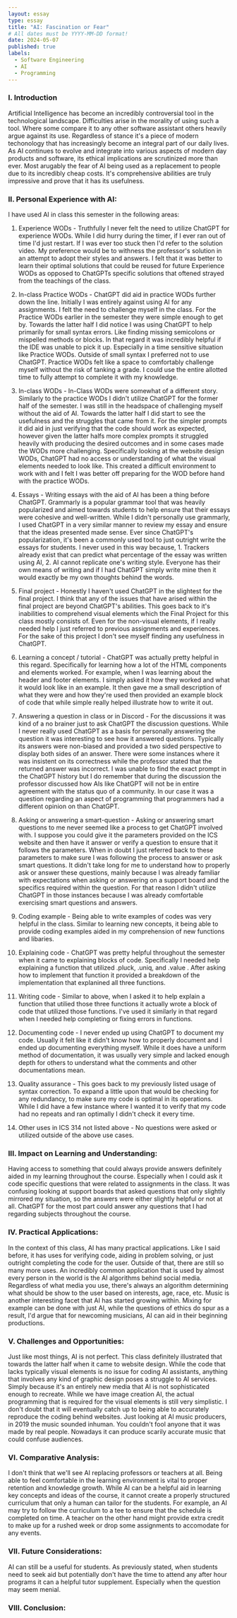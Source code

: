 ```yaml
---
layout: essay
type: essay
title: "AI: Fascination or Fear"
# All dates must be YYYY-MM-DD format!
date: 2024-05-07
published: true
labels:
  - Software Engineering
  - AI
  - Programming
---
```


### I. Introduction

Artificial Intelligence has become an incredibly controversial tool in the technological landscape. Difficulties arise in the morality of using such a tool. Where some compare it to any other software assistant others heavily argue against its use. Regardless of stance it's a piece of modern techonology that has increasingly become an integral part of our daily lives. As AI continues to evolve and integrate into various aspects of modern day products and software, its ethical implications are scrutinized more than ever. Most arugably the fear of AI being used as a replacement to people due to its incredibly cheap costs. It's comprehensive abilities are truly impressive and prove that it has its usefulness.

### II. Personal Experience with AI:
I have used AI in class this semester in the following areas:

  1. Experience WODs - Truthfully I never felt the need to utilize ChatGPT for experience WODs. While I did hurry during the timer, if I ever ran out of time I'd just restart. If I was ever too stuck then I'd refer to the solution video. My preference would be to withness the professor's solution in an attempt to adopt their styles and answers. I felt that it was better to learn their optimal solutions that could be reused for future Experience WODs as opposed to ChatGPTs specific solutions that oftened strayed from the teachings of the class.  

   2. In-class Practice WODs - ChatGPT did aid in practice WODs further down the line. Initially I was entirely against using AI for any assignments. I felt the need to challenge myself in the class. For the Practice WODs earlier in the semester they were simple enough to get by. Towards the latter half I did notice I was using ChatGPT to help primarily for small syntax errors. Like finding missing semicolons or mispelled methods or blocks. In that regard it was incredibly helpful if the IDE was unable to pick it up. Especially in a time sensitive situation like Practice WODs. Outside of small syntax I preferred not to use ChatGPT. Practice WODs felt like a space to comfortably challenge myself without the risk of tanking a grade. I could use the entire allotted time to fully attempt to complete it with my knowledge. 

  3. In-class WODs - In-Class WODs were somewhat of a different story. Similarly to the practice WODs I didn't utilize ChatGPT for the former half of the semester. I was still in the headspace of challenging myself without the aid of AI. Towards the latter half I did start to see the usefulness and the struggles that came from it. For the simpler prompts it did aid in just verifying that the code should work as expected, however given the latter halfs more complex prompts it struggled heavily with producing the desired outcomes and in some cases made the WODs more challenging. Specifically looking at the website design WODs, ChatGPT had no access or understanding of what the visual elements needed to look like. This created a difficult environment to work with and I felt I was better off preparing for the WOD before hand with the practice WODs. 

  4. Essays - Writing essays with the aid of AI has been a thing before ChatGPT. Grammarly is a popular grammar tool that was heavily popularized and aimed towards students to help ensure that their essays were cohesive and well-written. While I didn't personally use grammarly, I used ChatGPT in a very similar manner to review my essay and ensure that the ideas presented made sense. Ever since ChatGPT's popularization, it's been a commonly used tool to just outright write the essays for students. I never used in this way because, 1. Trackers already exist that can predict what percentage of the essay was written using AI, 2. AI cannot replicate one's writing style. Everyone has their own means of writing and if I had ChatGPT simply write mine then it would exactly be my own thoughts behind the words. 

  5. Final project - Honestly I haven't used ChatGPT in the slightest for the final project. I think that any of the issues that have arised within the final project are beyond ChatGPT's abilities. This goes back to it's inabilities to comprehend visual elements which the Final Project for this class mostly consists of. Even for the non-visual elements, if I really needed help I just referred to previous assignments and experiences. For the sake of this project I don't see myself finding any usefulness in ChatGPT. 

  6. Learning a concept / tutorial - ChatGPT was actually pretty helpful in this regard. Specifically for learning how a lot of the HTML components and elements worked. For example, when I was learning about the header and footer elements. I simply asked it how they worked and what it would look like in an example. It then gave me a small description of what they were and how they're used then provided an example block of code that while simple really helped illustrate how to write it out. 

  7. Answering a question in class or in Discord - For the discussions it was kind of a no brainer just to ask ChatGPT the discussion questions. While I never really used ChatGPT as a basis for personally answering the question it was interesting to see how it answered questions. Typically its answers were non-biased and provided a two sided perspective to display both sides of an answer. There were some instances where it was insistent on its correctness while the professor stated that the returned answer was incorrect. I was unable to find the exact prompt in the ChatGPT history but I do remember that during the discussion the professor discussed how AIs like ChatGPT will not be in entire agreement with the status quo of a community. In our case it was a question regarding an aspect of programming that programmers had a different opinion on than ChatGPT.

  8. Asking or answering a smart-question - Asking or answering smart questions to me never seemed like a process to get ChatGPT involved with. I suppose you could give it the parameters provided on the ICS website and then have it answer or verify a question to ensure that it follows the parameters. When in doubt I just referred back to these parameters to make sure I was following the process to answer or ask smart questions. It didn't take long for me to understand how to properly ask or answer these questions, mainly because I was already familiar with expectations when asking or answering on a support board and the specifics required within the question. For that reason I didn't utilize ChatGPT in those instances because I was already comfortable exercising smart questions and answers. 

  9. Coding example - Being able to write examples of codes was very helpful in the class. Similar to learning new concepts, it being able to provide coding examples aided in my comprehension of new functions and libaries. 

  10. Explaining code - ChatGPT was pretty helpful throughout the semester when it came to explaining blocks of code. Specifically I needed help explaining a function that utilized .pluck, .uniq, and .value . After asking how to implement that function it provided a breakdown of the implementation that explanined all three functions. 

  11. Writing code - Similar to above, when I asked it to help explain a function that utilied those three functions it actually wrote a block of code that utilized those functions. I've used it similarly in that regard when I needed help completing or fixing errors in functions.

  12. Documenting code - I never ended up using ChatGPT to document my code. Usually it felt like it didn't know how to properly document and I ended up documenting everything myself. While it does have a uniform method of documentation, it was usually very simple and lacked enough depth for others to understand what the comments and other documentations mean.

  13. Quality assurance - This goes back to my previously listed usage of syntax correction. To expand a little upon that would be checking for any redundancy, to make sure my code is optimal in its operations. While I did have a few instance where I wanted it to verify that my code had no repeats and ran optimally I didn't check it every time. 

  14. Other uses in ICS 314 not listed above - No questions were asked or utilized outside of the above use cases. 


### III. Impact on Learning and Understanding:

Having access to something that could always provide answers definitely aided in my learning throughout the course. Especially when I could ask it code specific questions that were related to assignments in the class. It was confusing looking at support boards that asked questions that only slightly mirrored my situation, so the answers were either slightly helpful or not at all. ChatGPT for the most part could answer any questions that I had regarding subjects throughout the course. 

### IV. Practical Applications:

In the context of this class, AI has many practical applications. Like I said before, it has uses for verifying code, aiding in problem solving, or just outright completing the code for the user. Outside of that, there are still so many more uses. An incredibly common application that is used by almost every person in the world is the AI algorithms behind social media. Regardless of what media you use, there's always an algorithm determining what should be show to the user based on interests, age, race, etc. Music is another interesting facet that AI has started growing within. Mixing for example can be done with just AI, while the questions of ethics do spur as a result, I'd argue that for newcoming musicians, AI can aid in their beginning productions. 

### V. Challenges and Opportunities:

Just like most things, AI is not perfect. This class definitely illustrated that towards the latter half when it came to website design. While the code that lacks typically visual elements is no issue for coding AI assistants, anything that involves any kind of graphic design poses a struggle to AI services. Simply because it's an entirely new media that AI is not sophisticated enough to recreate. While we have image creation AI, the actual programming that is required for the visual elements is still very simplistic. I don't doubt that it will eventually catch up to being able to accurately reproduce the coding behind websites. Just looking at AI music producers, in 2019 the music sounded inhuman. You couldn't fool anyone that it was made by real people. Nowadays it can produce scarily accurate music that could confuse audiences. 

### VI. Comparative Analysis:

I don't think that we'll see AI replacing professors or teachers at all. Being able to feel comfortable in the learning environment is vital to proper retention and knowledge growth. While AI can be a helpful aid in learning key concepts and ideas of the course, it cannot create a properly structured curriculum that only a human can tailor for the students. For example, an AI may try to follow the curriculum to a tee to ensure that the schedule is completed on time. A teacher on the other hand might provide extra credit to make up for a rushed week or drop some assignments to accomodate for any events.

### VII. Future Considerations:

AI can still be a useful for students. As previously stated, when students need to seek aid but potentially don't have the time to attend any after hour programs it can a helpful tutor supplement. Especially when the question may seem menial. 

### VIII. Conclusion:
